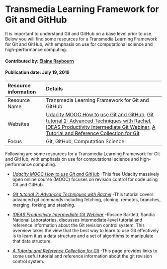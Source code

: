 # Transmedia Learning Framework for Git and GitHub
<!-- deck text start --> 
It is important to understand Git and GitHub on a base level prior to use. Below you will find some resources for a Transmedia Learning Framework for Git and GitHub, with emphasis on use for computational science and high-performance computing. 
<!-- deck text end --> 

#### Contributed by: [Elaine Raybourn](https://github.com/elaineraybourn)
#### Publication date: July 19, 2019


Resource information | Details 
:--- | :--- 
Resource Name | Transmedia Learning Framework for Git and GitHub
Websites | [Udacity MOOC How to use Git and GitHub](https://www.udacity.com/course/how-to-use-git-and-github--ud775), [Git tutorial 2: Advanced Techniques with Rachel](https://www.youtube.com/watch?v=hF9X62rLSjE), [IDEAS Productivity Intermediate Git Webinar](https://www.youtube.com/watch?v=xBNlcq2B2E8), [A Tutorial and Reference Collection for Git](/items/a-tutorial-and-reference-collection-for-git)
Focus | Git, GitHub, Computation Science

Following are some resources for a Transmedia Learning Framework for Git and GitHub, with emphasis on use for computational science and high-performance computing. 

- *[Udacity MOOC How to use Git and GitHub](https://www.udacity.com/course/how-to-use-git-and-github--ud775)*
-This free Udacity massively open online course (MOOC) focuses on revision control for code using Git and GitHub.

- *[Git tutorial 2: Advanced Techniques with Rachel](https://www.youtube.com/watch?v=hF9X62rLSjE)*
-This tutorial covers advanced git commands including fetching, cloning, remotes, branches, merging, forking and stashing.

- *[IDEAS Productivity Intermediate Git Webinar](https://www.youtube.com/watch?v=xBNlcq2B2E8)*
-Roscoe Bartlett, Sandia National Laboratories, discusses intermediate-level tutorial and reference information about the Git revision control system. This overview takes the view that the best way to learn to use Git effectively is to learn it as a data structure and a set of algorithms to manipulate that data structure.  

- *[A Tutorial and Reference Collection for Git](/items/a-tutorial-and-reference-collection-for-git)*
-This page provides links to some useful tutorial and reference information about the git revision control system.


<!--- browser security problems
- [GitGame](https://www.git-game.com/)
-The git-game is a terminal based game that teaches both new and advances users some pretty cool features of the git scm (source control management) system. The theme of the game is a scavenger hunt. Using git's commands you find clues that will help you solve the "puzzle". 
--->

<!---
Publish: yes
Categories: skills, development
Topics: online learning, revision control
Tags: bssw-article
Level: 2
Prerequisites: defaults
Aggregate: subresource
--->
